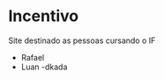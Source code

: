 # Incentivo
Site destinado as pessoas cursando o IF
- Rafael
- Luan
-dkada

<!---
luviniu/luviniu is a ✨ special ✨ repository because its `README.md` (this file) appears on your GitHub profile.
You can click the Preview link to take a look at your changes.
--->
